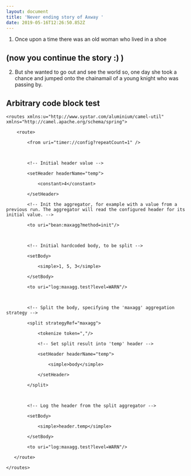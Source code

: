 ```yaml
---
layout: document
title: 'Never ending story of Axway '
date: 2019-05-16T12:26:50.852Z
---
```

1. Once upon a time there was an old woman who lived in a shoe

## (now you continue the story :) )

2. But she wanted to go out and see the world so, one day she took a chance and jumped onto the chainamail of a young knight who was passing by.



## Arbitrary code block test

```
<routes xmlns:u="http://www.systar.com/aluminium/camel-util" xmlns="http://camel.apache.org/schema/spring">
```

```
    <route>
```

```
        <from uri="timer://config?repeatCount=1" />
```

```
 
```

```
        <!-- Initial header value -->
```

```
        <setHeader headerName="temp">
```

```
            <constant>4</constant>       
```

```
        </setHeader>
```

```
        <!-- Init the aggregator, for example with a value from a previous run. The aggregator will read the configured header for its initial value. -->
```

```
        <to uri="bean:maxagg?method=init"/>
```

```
 
```

```
        <!-- Initial hardcoded body, to be split -->
```

```
        <setBody>
```

```
            <simple>1, 5, 3</simple>
```

```
        </setBody>
```

```
        <to uri="log:maxagg.test?level=WARN"/>
```

```
         
```

```
        <!-- Split the body, specifying the 'maxagg' aggregation strategy -->
```

```
        <split strategyRef="maxagg">
```

```
            <tokenize token=","/>
```

```
            <!-- Set split result into 'temp' header -->
```

```
            <setHeader headerName="temp">
```

```
                <simple>body</simple>       
```

```
            </setHeader>
```

```
        </split>
```

```
         
```

```
        <!-- Log the header from the split aggregator -->
```

```
        <setBody>
```

```
            <simple>header.temp</simple>
```

```
        </setBody>
```

```
        <to uri="log:maxagg.test?level=WARN"/>
```

```
   </route>
```

```
</routes>
```
